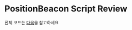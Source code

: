 # PositionBeacon Script Review

전체 코드는 [다음](https://github.com/sc2-korean-level/MoveToBeacon/blob/master/PositionBeacon/ex.py)을 참고하세요




